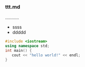 ### ttt.md

...........
- ssss
- ddddd

```c++
#include <iostream>
using namespace std;
int main() {
   cout << "hello world!" << endl;
}
```
